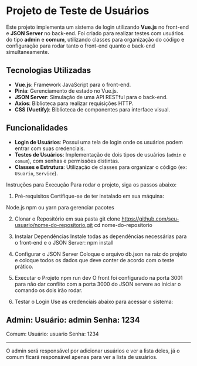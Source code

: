 # Projeto de Teste de Usuários

Este projeto implementa um sistema de login utilizando **Vue.js** no front-end e **JSON Server** no back-end. Foi criado para realizar testes com usuários do tipo **admin** e **comum**, utilizando classes para organização do código e configuração para rodar tanto o front-end quanto o back-end simultaneamente.

## Tecnologias Utilizadas

- **Vue.js**: Framework JavaScript para o front-end.
- **Pinia**: Gerenciamento de estado no Vue.js.
- **JSON Server**: Simulação de uma API RESTful para o back-end.
- **Axios**: Biblioteca para realizar requisições HTTP.
- **CSS (Vuetify)**: Biblioteca de componentes para interface visual.

## Funcionalidades

- **Login de Usuários**: Possui uma tela de login onde os usuários podem entrar com suas credenciais.
- **Testes de Usuários**: Implementação de dois tipos de usuários (`admin` e `comum`), com senhas e permissões distintas.
- **Classes e Estrutura**: Utilização de classes para organizar o código (ex: `Usuario`, `Service`).

Instruções para Execução
Para rodar o projeto, siga os passos abaixo:

1. Pré-requisitos
Certifique-se de ter instalado em sua máquina:

Node.js
npm ou yarn para gerenciar pacotes

2. Clonar o Repositório em sua pasta
   git clone https://github.com/seu-usuario/nome-do-repositorio.git
    cd nome-do-repositorio

3. Instalar Dependências
  Instale todas as dependências necessárias para o front-end e o JSON Server:
    npm install
   
5. Configurar o JSON Server
   Coloque o arquivo db.json na raiz do projeto e coloque todos os dados que deve conter de acordo com o teste prático.

6. Executar o Projeto
   npm run dev
     O front foi configurado na porta 3001 para não dar conflito com a porta 3000 do JSON servere ao iniciar o comando os dois irão rodar.

7. Testar o Login
Use as credenciais abaixo para acessar o sistema:

Admin:
Usuário: admin
Senha: 1234
----------------
Comum:
Usuário: usuario
Senha: 1234

----------------
O admin será responsável por adicionar usuários e ver a lista deles, já o comum ficará responsável apenas para ver a lista de usuários.
